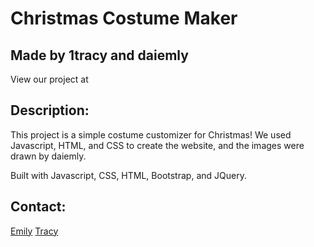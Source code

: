 # Christmas Costume Maker
## Made by 1tracy and daiemly
View our project at <link here later>

## Description:
This project is a simple costume customizer for Christmas! We used Javascript,
HTML, and CSS to create the website, and the images were drawn by daiemly.

Built with Javascript, CSS, HTML, Bootstrap, and JQuery.

## Contact:
<a href="www.github.com/daiemly">Emily</a>
<a href="www.github.com/1tracy">Tracy</a>
